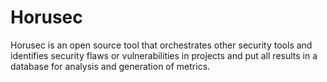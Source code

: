 # Horusec

Horusec is an open source tool that orchestrates other security tools and identifies security flaws or vulnerabilities in projects and put all results in a database for analysis and generation of metrics.

